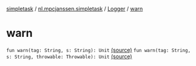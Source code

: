 [simpletask](../../index.md) / [nl.mpcjanssen.simpletask](../index.md) / [Logger](index.md) / [warn](.)

# warn

`fun warn(tag: String, s: String): Unit` [(source)](https://github.com/mpcjanssen/simpletask-android/blob/master/src/main/java/nl/mpcjanssen/simpletask/Logger.kt#L47)
`fun warn(tag: String, s: String, throwable: Throwable): Unit` [(source)](https://github.com/mpcjanssen/simpletask-android/blob/master/src/main/java/nl/mpcjanssen/simpletask/Logger.kt#L68)